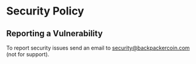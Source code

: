 # Security Policy

## Reporting a Vulnerability

To report security issues send an email to security@backpackercoin.com (not for support).

